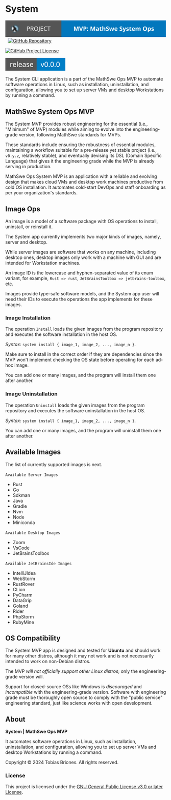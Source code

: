 <!-- Copyright (c) 2024 Tobias Briones. All rights reserved. -->
<!-- SPDX-License-Identifier: GPL-3.0-or-later -->
<!-- This file is part of https://github.com/mathswe-ops/mathswe-ops---mvp -->

# System

[![Project](public/system-mvp-app-badge.svg)](https://ops.math.software)
&nbsp;
[![GitHub Repository](https://img.shields.io/static/v1?label=GITHUB&message=REPOSITORY&labelColor=555&color=0277bd&style=for-the-badge&logo=GITHUB)](https://github.com/mathswe-ops/mathswe-ops---mvp/blob/main/system)

[![GitHub Project License](https://img.shields.io/github/license/mathswe-ops/mathswe-ops---mvp.svg?style=flat-square)](https://github.com/mathswe-ops/mathswe-ops---mvp/blob/main/LICENSE)

![GitHub Release](public/system-mvp-app-release-badge.svg)

The System CLI application is a part of the MathSwe Ops MVP to automate software
operations in Linux, such as installation, uninstallation, and configuration,
allowing you to set up server VMs and desktop Workstations by running a command.

## MathSwe System Ops MVP

The System MVP provides robust engineering for the essential
(i.e., "Minimum" of MVP) modules while aiming to evolve into the
engineering-grade version, following MathSwe standards for MVPs.

These standards include ensuring the robustness of essential modules,
maintaining a workflow suitable for a pre-release yet stable project (i.e.,
`v0.y.z`, relatively stable), and eventually devising its DSL (Domain Specific
Language) that gives it the engineering grade while the MVP is already serving
in production.

MathSwe Ops System MVP is an application with a reliable and evolving design
that makes cloud VMs and desktop work machines productive from cold OS
installation. It automates cold-start DevOps and staff onboarding as per your
organization's standards.

## Image Ops

An image is a model of a software package with OS operations to install,
uninstall, or reinstall it.

The System app currently implements two major kinds of images, namely, server
and desktop.

While server images are software that works on any machine, including desktop
ones, desktop images only work with a machine with GUI and are intended for
Workstation machines.

An image ID is the lowercase and hyphen-separated value of its enum variant, for
example, `Rust => rust`, `JetBrainsToolbox => jetbrains-toolbox`, etc.

Images provide type-safe software models, and the System app user will need
their IDs to execute the operations the app implements for these images.

### Image Installation

The operation `Install` loads the given images from the program repository and
executes the software installation in the host OS.

*Syntax:* `system install { image_1, image_2, ..., image_n }`.

Make sure to install in the correct order if they are dependencies since the MVP
won't implement checking the OS state before operating for each ad-hoc image.

You can add one or many images, and the program will install them one after
another.

### Image Uninstallation

The operation `Uninstall` loads the given images from the program repository and
executes the software uninstallation in the host OS.

*Syntax:* `system install { image_1, image_2, ..., image_n }`.

You can add one or many images, and the program will uninstall them one after
another.

## Available Images

The list of currently supported images is next.

`Available Server Images`

- Rust
- Go
- Sdkman
- Java
- Gradle
- Nvm
- Node
- Miniconda

`Available Desktop Images`

- Zoom
- VsCode
- JetBrainsToolbox

`Available JetBrainsIde Images`

- IntelliJIdea
- WebStorm
- RustRover
- CLion
- PyCharm
- DataGrip
- Goland
- Rider
- PhpStorm
- RubyMine

## OS Compatibility

The System MVP app is designed and tested for **Ubuntu** and should work for
many other distros, although it may not work and is not necessarily intended to
work on non-Debian distros.

The MVP *will not officially support other Linux distros*; only the
engineering-grade version will.

Support for closed-source OSs like Windows is *discouraged* and *incompatible*
with the engineering-grade version. Software with engineering grade must be
thoroughly open source to comply with the "public service" engineering standard,
just like science works with open development.

## About

**System | MathSwe Ops MVP**

It automates software operations in Linux, such as installation, uninstallation,
and configuration, allowing you to set up server VMs and desktop Workstations by
running a command.

Copyright © 2024 Tobias Briones. All rights reserved.

### License

This project is licensed under the
[GNU General Public License v3.0 or later License](../LICENSE).
